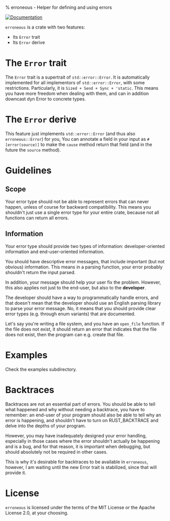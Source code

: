 % erroneous - Helper for defining and using errors

[![Documentation](https://img.shields.io/readthedocs/pip.svg)](docs.rs/erroneous)

`erroneous` is a crate with two features:
- Its `Error` trait
- Its `Error` derive

# The `Error` trait
The `Error` trait is a supertrait of `std::error::Error`.
It is automatically implemented for all implementors of `std::error::Error`,
with some restrictions.
Particularly, it is `Sized + Send + Sync + 'static`. This means you have
more freedom when dealing with them, and can in addition downcast dyn Error
to concrete types.

# The `Error` derive
This feature just implements `std::error::Error` (and thus also `erroneous::Error`) for you,
You can annotate a field in your input as `#[error(source)]` to make the `cause` method
return that field (and in the future the `source` method).

# Guidelines

## Scope
Your error type should not be able to represent errors that can
never happen, unless of course for backward compatibility.
This means you shouldn't just use a single error type for your entire crate,
because not all functions can return all errors.

## Information
Your error type should provide two types of information: developer-oriented
information and end-user-oriented information.

You should have descriptive error messages, that include important (but not obvious)
information. This means in a parsing function, your error probably shouldn't return
the input parsed.

In addition, your message should help your user fix the problem.
However, this also applies not just to the end-user, but also to the **developer**.

The developer should have a way to programmatically handle errors, and that doesn't
mean that the developer should use an English parsing library to parse your error
message. No, it means that you should provide clear error types (e.g. through enum variants)
that are documented.

Let's say you're writing a file system, and you have an `open_file` function.
If the file does not exist, it should return an error that indicates that the
file does not exist, then the program can e.g. create that file.

# Examples

Check the examples subdirectory.

# Backtraces

Backtraces are not an essential part of errors. You should be able to tell
what happened and why without needing a backtrace, you have to remember:
an end-user of your program should also be able to tell why an error is happening,
and shouldn't have to turn on RUST_BACKTRACE and delve into the depths of your program.

However, you may have inadequately designed your error handling, especially in those
cases where the error shouldn't actually be happening and is a bug, and for that reason,
it is important when debugging, but should absolutely not be required in other cases.

This is why it's desirable for backtraces to be available in `erroneous`, however,
I am waiting until the new Error trait is stabilized, since that will provide it.

# License

`erroneous` is licensed under the terms of the MIT License or the Apache License
2.0, at your choosing.
